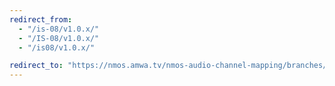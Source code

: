```yaml
---
redirect_from:
  - "/is-08/v1.0.x/"
  - "/IS-08/v1.0.x/"
  - "/is08/v1.0.x/"

redirect_to: "https://nmos.amwa.tv/nmos-audio-channel-mapping/branches/v1.0.x"
---
```

